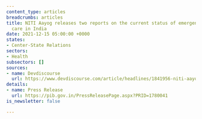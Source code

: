 ```yaml
---
content_type: articles
breadcrumbs: articles
title: NITI Aayog releases two reports on the current status of emergency and injury
  care in India
date: 2021-12-15 05:00:00 +0000
states:
- Center-State Relations
sectors:
- Health
subsectors: []
sources:
- name: Devdiscourse
  url: https://www.devdiscourse.com/article/headlines/1841956-niti-aayog-releases-reports-on-country-level-status-of-emergency-and-injury-care
details:
- name: Press Release
  url: https://pib.gov.in/PressReleasePage.aspx?PRID=1780041
is_newsletter: false

---
```

